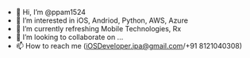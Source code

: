 - 👋 Hi, I’m @ppam1524
- 👀 I’m interested in iOS, Andriod, Python, AWS, Azure
- 🌱 I’m currently refreshing Mobile Technologies, Rx
- 💞️ I’m looking to collaborate on ...
- 📫 How to reach me (iOSDeveloper.ipa@gmail.com/+91 8121040308)

<!---
ppam1524/ppam1524 is a ✨ special ✨ repository because its `README.md` (this file) appears on your GitHub profile.
You can click the Preview link to take a look at your changes.
--->
